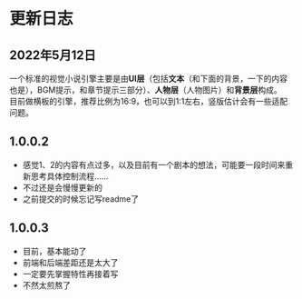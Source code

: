 # 更新日志
## 2022年5月12日
一个标准的视觉小说引擎主要是由**UI层**（包括**文本**（和下面的背景，一下的内容也是），BGM提示，和章节提示三部分）、**人物层**（人物图片）和**背景层**构成。<br>
目前做横板的引擎，推荐比例为16:9，也可以到1:1左右，竖版估计会有一些适配问题。

## 1.0.0.2
* 感觉1、2的内容有点过多，以及目前有一个剧本的想法，可能要一段时间来重新思考具体控制流程……
* 不过还是会慢慢更新的
* 之前提交的时候忘记写readme了

## 1.0.0.3
* 目前，基本能动了
* 前端和后端差距还是太大了
* 一定要先掌握特性再接着写
* 不然太煎熬了
